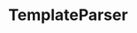 # TemplateParser

<include repo_url="https://github.com/foliant-docs/foliantcontrib.templateparser.git" path="README.md" sethead="2" nohead="true"></include>
